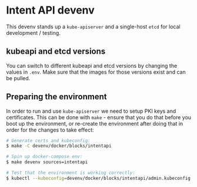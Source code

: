 # Intent API devenv

This devenv stands up a `kube-apiserver` and a single-host `etcd` for local development / testing.

## kubeapi and etcd versions

You can switch to different kubeapi and etcd versions by changing the values in `.env`. Make sure that the images for those versions exist and can be pulled.

## Preparing the environment

In order to run and use `kube-apiserver` we need to setup PKI keys and certificates. This can be done with `make` - ensure that you do that before you boot up the environment, or re-create the environment after doing that in order for the changes to take effect:

```sh
# Generate certs and kubeconfig:
$ make -C devenv/docker/blocks/intentapi

# Spin up docker-compose env:
$ make devenv sources=intentapi

# Test that the environment is working correctly:
$ kubectl --kubeconfig=devenv/docker/blocks/intentapi/admin.kubeconfig api-resources
```
